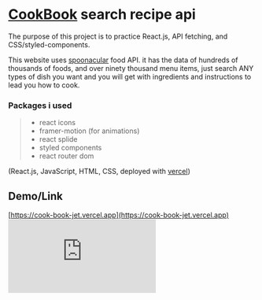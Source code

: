 # [CookBook](https://cook-book-jet.vercel.app/) search recipe api

The purpose of this project is to practice React.js, API fetching, and CSS/styled-components.

This website uses [spoonacular](https://spoonacular.com/) food API. it has the data of hundreds of thousands of foods, and over ninety thousand menu items, just search ANY types of dish you want and you will get with ingredients and instructions to lead you how to cook.  

### Packages i used
> - react icons
> - framer-motion (for animations)
> - react splide
> - styled components 
> - react router dom 

(React.js, JavaScript, HTML, CSS, deployed with [vercel](https://vercel.com/))

## Demo/Link
[https://cook-book-jet.vercel.app](https://cook-book-jet.vercel.app)
[![Image from Gyazo](https://gyazo.com/da3a6780879021f738b59caa8c8532bd.img)](https://gyazo.com/da3a6780879021f738b59caa8c8532bd)

